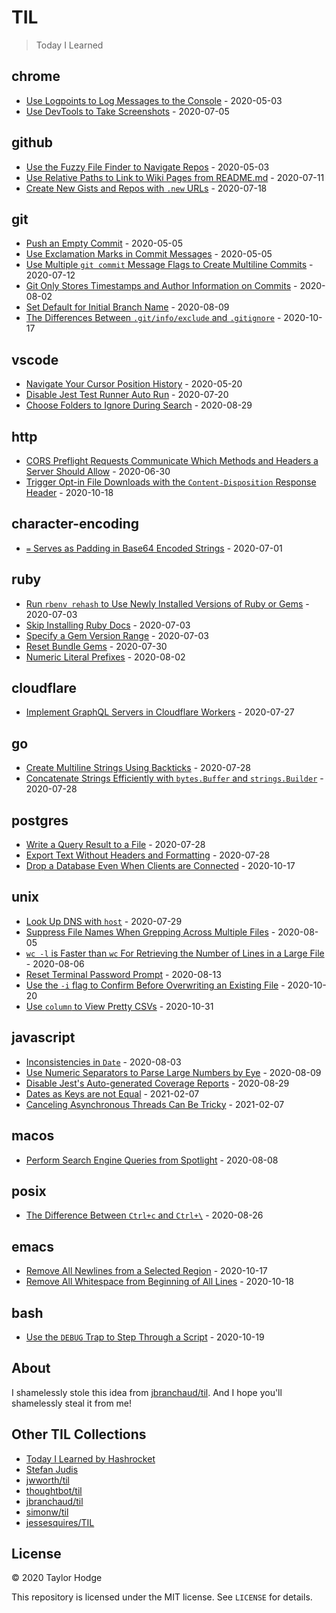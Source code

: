 # TIL

> Today I Learned

<!-- index starts -->
## chrome

* [Use Logpoints to Log Messages to the Console](https://github.com/jthodge/til/blob/main/chrome/use-logpoints-to-log-messages-to-the-console.md) - 2020-05-03
* [Use DevTools to Take Screenshots](https://github.com/jthodge/til/blob/main/chrome/use-devtools-to-take-screenshots.md) - 2020-07-05

## github

* [Use the Fuzzy File Finder to Navigate Repos](https://github.com/jthodge/til/blob/main/github/use-the-fuzzy-file-finder-to-navigate-repos.md) - 2020-05-03
* [Use Relative Paths to Link to Wiki Pages from README.md](https://github.com/jthodge/til/blob/main/github/use-relative-paths-to-link-to-wiki-pages-from-README.md) - 2020-07-11
* [Create New Gists and Repos with `.new` URLs](https://github.com/jthodge/til/blob/main/github/create-new-gists-and-repos-with-new-urls.md) - 2020-07-18

## git

* [Push an Empty Commit](https://github.com/jthodge/til/blob/main/git/push-an-empty-commit.md) - 2020-05-05
* [Use Exclamation Marks in Commit Messages](https://github.com/jthodge/til/blob/main/git/use-exclamation-marks-in-commit-messages.md) - 2020-05-05
* [Use Multiple `git commit` Message Flags to Create Multiline Commits](https://github.com/jthodge/til/blob/main/git/use-multiple-git-commit-message-flags-to-create-multiline-commits.md) - 2020-07-12
* [Git Only Stores Timestamps and Author Information on Commits](https://github.com/jthodge/til/blob/main/git/git-only-stores-timestamp-and-author-information-on-commits.md) - 2020-08-02
* [Set Default for Initial Branch Name](https://github.com/jthodge/til/blob/main/git/set-default-for-initial-branch-name.md) - 2020-08-09
* [The Differences Between `.git/info/exclude` and `.gitignore`](https://github.com/jthodge/til/blob/main/git/the-differences-between-git-info-exclude-and-gitignore.md) - 2020-10-17

## vscode

* [Navigate Your Cursor Position History](https://github.com/jthodge/til/blob/main/vscode/navigate-your-cursor-position-history.md) - 2020-05-20
* [Disable Jest Test Runner Auto Run](https://github.com/jthodge/til/blob/main/vscode/disable-jest-test-runner-auto-run.md) - 2020-07-20
* [Choose Folders to Ignore During Search](https://github.com/jthodge/til/blob/main/vscode/choose-folders-to-ignore-during-search.md) - 2020-08-29

## http

* [CORS Preflight Requests Communicate Which Methods and Headers a Server Should Allow](https://github.com/jthodge/til/blob/main/http/cors-preflight-requests-communicate-which-methods-and-headers-a-server-should-allow.md) - 2020-06-30
* [Trigger Opt-in File Downloads with the `Content-Disposition` Response Header](https://github.com/jthodge/til/blob/main/http/trigger-opt-in-file-downloads-with-the-content-disposition-response-header.md) - 2020-10-18

## character-encoding

* [`=` Serves as Padding in Base64 Encoded Strings](https://github.com/jthodge/til/blob/main/character-encoding/equal-serves-as-padding-in-base64-encoded-strings.md) - 2020-07-01

## ruby

* [Run `rbenv rehash` to Use Newly Installed Versions of Ruby or Gems](https://github.com/jthodge/til/blob/main/ruby/run-rbenv-rehash-to-use-newly-installed-versions-of-ruby-or-gems.md) - 2020-07-03
* [Skip Installing Ruby Docs](https://github.com/jthodge/til/blob/main/ruby/skip-installing-ruby-docs.md) - 2020-07-03
* [Specify a Gem Version Range](https://github.com/jthodge/til/blob/main/ruby/specify-a-gem-version-range.md) - 2020-07-03
* [Reset Bundle Gems](https://github.com/jthodge/til/blob/main/ruby/reset-bundle-gems.md) - 2020-07-30
* [Numeric Literal Prefixes](https://github.com/jthodge/til/blob/main/ruby/numeric-literal-prefixes.md) - 2020-08-02

## cloudflare

* [Implement GraphQL Servers in Cloudflare Workers](https://github.com/jthodge/til/blob/main/cloudflare/implement-graphql-servers-in-cloudflare-workers.md) - 2020-07-27

## go

* [Create Multiline Strings Using Backticks](https://github.com/jthodge/til/blob/main/go/create-multiline-strings-using-backticks.md) - 2020-07-28
* [Concatenate Strings Efficiently with `bytes.Buffer` and `strings.Builder`](https://github.com/jthodge/til/blob/main/go/concatenate-strings-efficiently-with-bytesbuffer-and-stringsbuilder.md) - 2020-07-28

## postgres

* [Write a Query Result to a File](https://github.com/jthodge/til/blob/main/postgres/write-a-query-result-to-a-file.md) - 2020-07-28
* [Export Text Without Headers and Formatting](https://github.com/jthodge/til/blob/main/postgres/export-text-without-headers-and-formatting.md) - 2020-07-28
* [Drop a Database Even When Clients are Connected](https://github.com/jthodge/til/blob/main/postgres/drop-a-database-even-when-clients-are-connected.md) - 2020-10-17

## unix

* [Look Up DNS with `host`](https://github.com/jthodge/til/blob/main/unix/look-up-dns-with-host.md) - 2020-07-29
* [Suppress File Names When Grepping Across Multiple Files](https://github.com/jthodge/til/blob/main/unix/suppress-file-names-when-grepping-across-multiple-files.md) - 2020-08-05
* [`wc -l` is Faster than `wc` For Retrieving the Number of Lines in a Large File](https://github.com/jthodge/til/blob/main/unix/wc-l-is-faster-than-wc-for-retrieving-the-number-of-lines-in-a-large-file.md) - 2020-08-06
* [Reset Terminal Password Prompt](https://github.com/jthodge/til/blob/main/unix/reset-terminal-password-prompt.md) - 2020-08-13
* [Use the `-i` flag to Confirm Before Overwriting an Existing File](https://github.com/jthodge/til/blob/main/unix/use-the-i-flag-to-confirm-before-overwriting-an-existing-file.md) - 2020-10-20
* [Use `column` to View Pretty CSVs](https://github.com/jthodge/til/blob/main/unix/use-column-to-view-pretty-csvs.md) - 2020-10-31

## javascript

* [Inconsistencies in `Date`](https://github.com/jthodge/til/blob/main/javascript/inconsistencies-in-date.md) - 2020-08-03
* [Use Numeric Separators to Parse Large Numbers by Eye](https://github.com/jthodge/til/blob/main/javascript/use-numeric-separators-to-parse-large-numbers-by-eye.md) - 2020-08-09
* [Disable Jest's Auto-generated Coverage Reports](https://github.com/jthodge/til/blob/main/javascript/disable-jests-auto-generated-coverage-reports.md) - 2020-08-29
* [Dates as Keys are not Equal](https://github.com/jthodge/til/blob/main/javascript/dates-as-keys-are-not-equal.md) - 2021-02-07
* [Canceling Asynchronous Threads Can Be Tricky](https://github.com/jthodge/til/blob/main/javascript/canceling-asynchronous-threads-can-be-tricky.md) - 2021-02-07

## macos

* [Perform Search Engine Queries from Spotlight](https://github.com/jthodge/til/blob/main/macos/perform-search-engine-queries-from-spotlight.md) - 2020-08-08

## posix

* [The Difference Between `Ctrl+c` and `Ctrl+\`](https://github.com/jthodge/til/blob/main/posix/the-difference-between-control-c-and-control-backslash.md) - 2020-08-26

## emacs

* [Remove All Newlines from a Selected Region](https://github.com/jthodge/til/blob/main/emacs/remove-all-newlines-from-a-selected-region.md) - 2020-10-17
* [Remove All Whitespace from Beginning of All Lines](https://github.com/jthodge/til/blob/main/emacs/remove-all-whitespace-from-beginning-of-all-lines.md) - 2020-10-18

## bash

* [Use the `DEBUG` Trap to Step Through a Script](https://github.com/jthodge/til/blob/main/bash/use-the-debug-trap-to-step-through-a-script.md) - 2020-10-19
<!-- index ends -->

## About

I shamelessly stole this idea from [jbranchaud/til](https://github.com/jbranchaud/til). And I hope you'll shamelessly steal it from me!

## Other TIL Collections

- [Today I Learned by Hashrocket](https://til.hashrocket.com)
- [Stefan Judis](https://www.stefanjudis.com/today-i-learned/)
- [jwworth/til](https://github.com/jwworth/til)
- [thoughtbot/til](https://github.com/thoughtbot/til)
- [jbranchaud/til](https://github.com/jbranchaud/til)
- [simonw/til](https://github.com/simonw/til)
- [jessesquires/TIL](https://github.com/jessesquires/TIL)

## License

&copy; 2020 Taylor Hodge

This repository is licensed under the MIT license. See `LICENSE` for
details.
